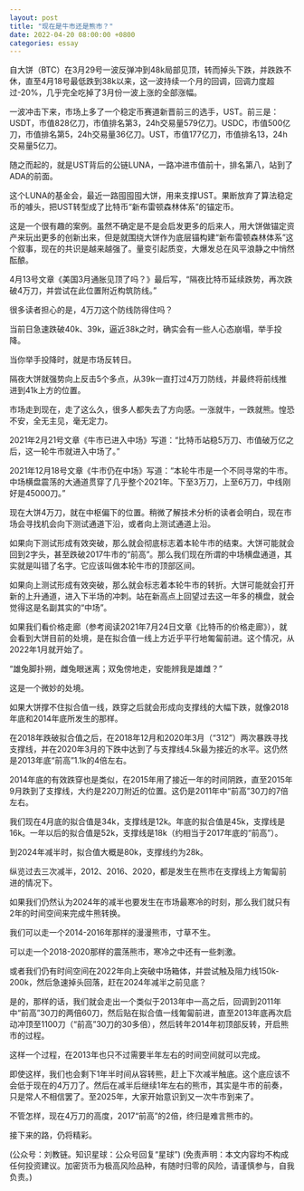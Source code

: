 ```yaml
---
layout: post
title: "现在是牛市还是熊市？"
date: 2022-04-20 08:00:00 +0800
categories: essay
---
```


自大饼（BTC）在3月29号一波反弹冲到48k局部见顶，转而掉头下跌，并跌跌不休，直至4月18号最低跌到38k以来，这一波持续一个月的回调，回调力度超过-20%，几乎完全吃掉了3月份一波上涨的全部涨幅。

一波冲击下来，市场上多了一个稳定币赛道新晋前三的选手，UST。前三是：USDT，市值828亿刀，市值排名第3，24h交易量579亿刀。USDC，市值500亿刀，市值排名第5，24h交易量36亿刀。UST，市值177亿刀，市值排名13，24h交易量5亿刀。

随之而起的，就是UST背后的公链LUNA，一路冲进市值前十，排名第八，站到了ADA的前面。

这个LUNA的基金会，最近一路囤囤囤大饼，用来支撑UST。果断放弃了算法稳定币的噱头，把UST转型成了比特币“新布雷顿森林体系”的锚定币。

这是一个很有趣的案例。虽然不确定是不是会启发更多的后来人，用大饼做锚定资产来玩出更多的创新出来，但是就围绕大饼作为底层锚构建“新布雷顿森林体系”这个叙事，现在的共识是越来越强了。量变引起质变，大爆发总在风平浪静之中悄然酝酿。

4月13号文章《美国3月通胀见顶了吗？》最后写，“隔夜比特币延续跌势，再次跌破4万刀，并尝试在此位置附近构筑防线。”

很多读者担心的是，4万刀这个防线防得住吗？

当前日急速跌破40k、39k，逼近38k之时，确实会有一些人心态崩塌，举手投降。

当你举手投降时，就是市场反转日。

隔夜大饼就强势向上反击5个多点，从39k一直打过4万刀防线，并最终将前线推进到41k上方的位置。

市场走到现在，走了这么久，很多人都失去了方向感。一涨就牛，一跌就熊。惶恐不安，全无主见，毫无定力。

2021年2月21号文章《牛市已进入中场》写道：“比特币站稳5万刀、市值破万亿之后，这一轮牛市就进入中场了。”

2021年12月18号文章《牛市仍在中场》写道：“本轮牛市是一个不同寻常的牛市。中场横盘震荡的大通道贯穿了几乎整个2021年。下至3万刀，上至6万刀，中线刚好是45000刀。”

现在大饼4万刀，就在中枢偏下的位置。稍微了解技术分析的读者会明白，现在市场会寻找机会向下测试通道下沿，或者向上测试通道上沿。

如果向下测试形成有效突破，那么就会彻底标志着本轮牛市的结束。大饼可能就会回到2字头，甚至跌破2017牛市的“前高”。那么我们现在所谓的中场横盘通道，其实就是叫错了名字。它应该叫做本轮牛市的顶部区间。

如果向上测试形成有效突破，那么就会标志着本轮牛市的转折。大饼可能就会打开新的上升通道，进入下半场的冲刺。站在新高点上回望过去这一年多的横盘，就会觉得这是名副其实的“中场”。

如果我们看价格走廊（参考阅读2021年7月24日文章《比特币的价格走廊》），就会看到大饼目前的处境，是在拟合值一线上方近乎平行地匍匐前进。这个情况，从2022年1月就开始了。

“雄兔脚扑朔，雌兔眼迷离；双兔傍地走，安能辨我是雄雌？”

这是一个微妙的处境。

如果大饼撑不住拟合值一线，跌穿之后就会形成向支撑线的大幅下跌，就像2018年底和2014年底所发生的那样。

在2018年跌破拟合值之后，在2018年12月和2020年3月（“312”）两次暴跌寻找支撑线，并在2020年3月的下跌中达到了与支撑线4.5k最为接近的水平。这仍然是2013年底“前高”1.1k的4倍左右。

2014年底的有效跌穿也是类似，在2015年用了接近一年的时间阴跌，直至2015年9月跌到了支撑线，大约是220刀附近的位置。这仍是2011年中“前高”30刀的7倍左右。

我们现在4月底的拟合值是34k，支撑线是12k。年底的拟合值是45k，支撑线是16k。一年以后的拟合值是52k，支撑线是18k（约相当于2017年底的“前高”）。

到2024年减半时，拟合值大概是80k，支撑线约为28k。

纵览过去三次减半，2012、2016、2020，都是发生在熊市在支撑线上方匍匐前进的情况下。

如果我们仍然认为2024年的减半也要发生在市场最寒冷的时刻，那么我们就只有2年的时间空间来完成牛熊转换。

我们可以走一个2014-2016年那样的漫漫熊市，寸草不生。

可以走一个2018-2020那样的震荡熊市，寒冷之中还有一些刺激。

或者我们仍有时间空间在2022年向上突破中场箱体，并尝试触及阻力线150k-200k，然后急速掉头回落，赶在2024年减半之前见底？

是的，那样的话，我们就会走出一个类似于2013年中一高之后，回调到2011年中“前高”30刀的两倍60刀，然后贴在拟合值一线匍匐前进，直至2013年底再次启动冲顶至1100刀（“前高”30刀的30多倍），然后转年2014年初顶部反转，开启熊市的过程。

这样一个过程，在2013年也只不过需要半年左右的时间空间就可以完成。

即使这样，我们也会剩下1年半时间从容转熊，赶上下次减半触底。这个底应该不会低于现在的4万刀了。然后在减半后继续1年左右的熊市，其实是牛市的前奏，只是常人不相信罢了。至2025年，大家开始意识到又一次牛市到来了。

不管怎样，现在4万刀的高度，2017“前高”的2倍，终归是难言熊市的。

接下来的路，仍将精彩。

(公众号：刘教链。知识星球：公众号回复“星球”)
(免责声明：本文内容均不构成任何投资建议。加密货币为极高风险品种，有随时归零的风险，请谨慎参与，自我负责。)